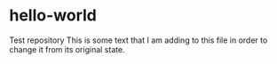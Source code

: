 # hello-world
Test repository
This is some text that I am adding to this file in order to change it from its original state.
